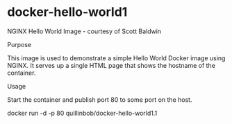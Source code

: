# docker-hello-world1
NGINX Hello World Image - courtesy of Scott Baldwin

Purpose

This image is used to demonstrate a simple Hello World Docker image using NGINX. It serves up a single HTML page that shows the hostname of the container.

Usage

Start the container and publish port 80 to some port on the host.

docker run -d -p 80 quillinbob/docker-hello-world1.1
